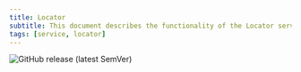 ```yaml
---
title: Locator
subtitle: This document describes the functionality of the Locator service
tags: [service, locator]
---
```


![GitHub release (latest SemVer)](https://img.shields.io/github/v/release/q-assistant/locator?sort=semver&style=for-the-badge)  
